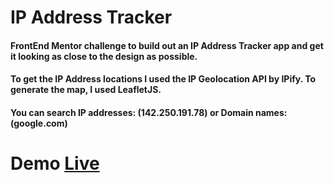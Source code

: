 # IP Address Tracker
#### FrontEnd Mentor challenge to build out an IP Address Tracker app and get it looking as close to the design as possible. 
#### To get the IP Address locations I used the IP Geolocation API by IPify. To generate the map, I used LeafletJS.
#### You can search IP addresses: (142.250.191.78) or Domain names: (google.com)
# Demo [Live](https://martys-ip-lookup.netlify.app/)
